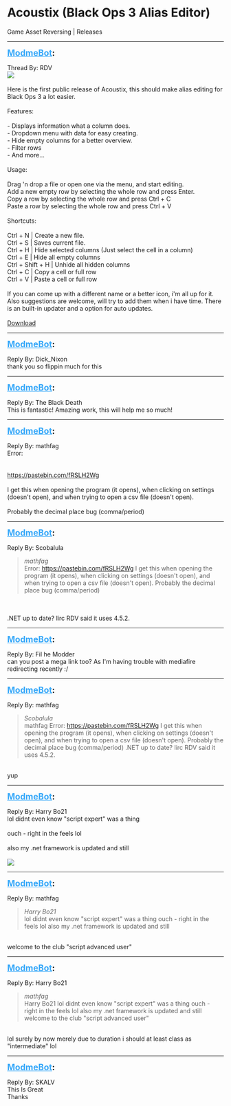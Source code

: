 # Acoustix (Black Ops 3 Alias Editor)
Game Asset Reversing | Releases

---
<strong style="font-size: 1.4em;"><span style="text-decoration: underline;text-decoration-color: #34a7f9;"><span style="color:#34a7f9;">ModmeBot</span></span>:</strong>

<p>Thread By: RDV<br /><img style="max-width: 500px;" src="http://i.imgur.com/xgeXEuK.png"><br /> <br />Here is the first public release of Acoustix, this should make alias editing for Black Ops 3 a lot easier.<br /> <br />Features:<br /> <br />- Displays information what a column does.<br />- Dropdown menu with data for easy creating.<br />- Hide empty columns for a better overview.<br />- Filter rows<br />- And more...<br /> <br />Usage:<br /> <br />Drag &#39;n drop a file or open one via the menu, and start editing. <br />Add a new empty row by selecting the whole row and press Enter. <br />Copy a row by selecting the whole row and press Ctrl + C<br />Paste a row by selecting the whole row and press Ctrl + V<br /> <br />Shortcuts:<br /> <br />Ctrl + N | Create a new file.<br />Ctrl + S | Saves current file.<br />Ctrl + H | Hide selected columns (Just select the cell in a column)<br />Ctrl + E | Hide all empty columns<br />Ctrl + Shift + H | Unhide all hidden columns<br />Ctrl + C | Copy a cell or full row<br />Ctrl + V | Paste a cell or full row<br /> <br />If you can come up with a different name or a better icon, i&#39;m all up for it. Also suggestions are welcome, will try to add them when i have time. There is an built-in updater and a option for auto updates.<br /> <br /><a href="http://www.mediafire.com/file/dfatv789felcclk/Acoustix.zip">Download</a></p>

---
<strong style="font-size: 1.4em;"><span style="text-decoration: underline;text-decoration-color: #34a7f9;"><span style="color:#34a7f9;">ModmeBot</span></span>:</strong>

<p>Reply By: Dick_Nixon<br />thank you so flippin much for this</p>

---
<strong style="font-size: 1.4em;"><span style="text-decoration: underline;text-decoration-color: #34a7f9;"><span style="color:#34a7f9;">ModmeBot</span></span>:</strong>

<p>Reply By: The Black Death<br />This is fantastic! Amazing work, this will help me so much!</p>

---
<strong style="font-size: 1.4em;"><span style="text-decoration: underline;text-decoration-color: #34a7f9;"><span style="color:#34a7f9;">ModmeBot</span></span>:</strong>

<p>Reply By: mathfag<br />Error:<br /> <br /> <br /><a href="https://pastebin.com/fRSLH2Wg">https://pastebin.com/fRSLH2Wg</a><br /> <br />I get this when opening the program (it opens), when clicking on settings (doesn&#39;t open), and when trying to open a csv file (doesn&#39;t open).<br /> <br />Probably the decimal place bug (comma/period)</p>

---
<strong style="font-size: 1.4em;"><span style="text-decoration: underline;text-decoration-color: #34a7f9;"><span style="color:#34a7f9;">ModmeBot</span></span>:</strong>

<p>Reply By: Scobalula<br /><blockquote><em>mathfag</em><br />Error:     <a href="https://pastebin.com/fRSLH2Wg">https://pastebin.com/fRSLH2Wg</a>   I get this when opening the program (it opens), when clicking on settings (doesn&#39;t open), and when trying to open a csv file (doesn&#39;t open).   Probably the decimal place bug (comma/period)</blockquote><br /> <br />.NET up to date? Iirc RDV said it uses 4.5.2.</p>

---
<strong style="font-size: 1.4em;"><span style="text-decoration: underline;text-decoration-color: #34a7f9;"><span style="color:#34a7f9;">ModmeBot</span></span>:</strong>

<p>Reply By: Fil he Modder<br />can you post a mega link too? As I&#39;m having trouble with mediafire redirecting recently :/</p>

---
<strong style="font-size: 1.4em;"><span style="text-decoration: underline;text-decoration-color: #34a7f9;"><span style="color:#34a7f9;">ModmeBot</span></span>:</strong>

<p>Reply By: mathfag<br /><blockquote><em>Scobalula</em><br />mathfag Error:     <a href="https://pastebin.com/fRSLH2Wg">https://pastebin.com/fRSLH2Wg</a>   I get this when opening the program (it opens), when clicking on settings (doesn&#39;t open), and when trying to open a csv file (doesn&#39;t open).   Probably the decimal place bug (comma/period)   .NET up to date? Iirc RDV said it uses 4.5.2.</blockquote><br /> yup</p>

---
<strong style="font-size: 1.4em;"><span style="text-decoration: underline;text-decoration-color: #34a7f9;"><span style="color:#34a7f9;">ModmeBot</span></span>:</strong>

<p>Reply By: Harry Bo21<br />lol didnt even know &quot;script expert&quot; was a thing<br /> <br />ouch - right in the feels lol<br /> <br />also my .net framework is updated and still<br /> <br /><img style="max-width: 500px;" src="https://i.gyazo.com/27fbe409fd13e3638944f6a88b4c3f8c.png"></p>

---
<strong style="font-size: 1.4em;"><span style="text-decoration: underline;text-decoration-color: #34a7f9;"><span style="color:#34a7f9;">ModmeBot</span></span>:</strong>

<p>Reply By: mathfag<br /><blockquote><em>Harry Bo21</em><br />lol didnt even know &quot;script expert&quot; was a thing   ouch - right in the feels lol   also my .net framework is updated and still  </blockquote><br /> welcome to the club &quot;script advanced user&quot;</p>

---
<strong style="font-size: 1.4em;"><span style="text-decoration: underline;text-decoration-color: #34a7f9;"><span style="color:#34a7f9;">ModmeBot</span></span>:</strong>

<p>Reply By: Harry Bo21<br /><blockquote><em>mathfag</em><br />Harry Bo21 lol didnt even know &quot;script expert&quot; was a thing   ouch - right in the feels lol   also my .net framework is updated and still    welcome to the club &quot;script advanced user&quot;</blockquote><br /> lol surely by now merely due to duration i should at least class as &quot;intermediate&quot; lol</p>

---
<strong style="font-size: 1.4em;"><span style="text-decoration: underline;text-decoration-color: #34a7f9;"><span style="color:#34a7f9;">ModmeBot</span></span>:</strong>

<p>Reply By: SKALV<br />This Is Great <br />Thanks</p>

